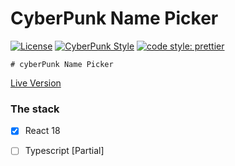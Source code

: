 # CyberPunk Name Picker

[![License](https://img.shields.io/badge/license-MIT-blue.svg?style=flat-square)](https://github.com/inPhoenix/)
[![CyberPunk Style](https://img.shields.io/badge/theme-cyberpunk-%23553344.svg)](https://inphoenix.github.io/inPhoenix/)
[![code style: prettier](https://img.shields.io/badge/code_style-prettier-ff69b4.svg?style=flat-square)](https://github.com/prettier/prettier)

    # cyberPunk Name Picker

[Live Version](https://inPhoenix.github.io/inCyberNamePicker)

### The stack

- [x] React 18
- [ ] Typescript [Partial]


